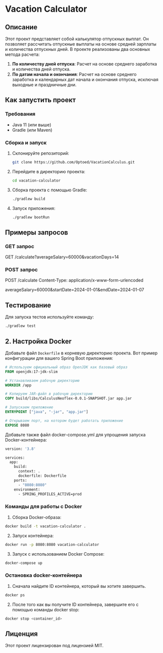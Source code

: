 # Vacation Calculator

## Описание

Этот проект представляет собой калькулятор отпускных выплат. Он позволяет рассчитать отпускные выплаты на основе средней зарплаты и количества отпускных дней. В проекте реализованы два основных метода расчета:

1. **По количеству дней отпуска**: Расчет на основе среднего заработка и количества дней отпуска.
2. **По датам начала и окончания**: Расчет на основе среднего заработка и календарных дат начала и окончания отпуска, исключая выходные и праздничные дни.

## Как запустить проект

### Требования

- Java 11 (или выше)
- Gradle (или Maven)

### Сборка и запуск

1. Склонируйте репозиторий:
    ```bash
    git clone https://github.com/Optoed/VacationCalculus.git
    ```

2. Перейдите в директорию проекта:
    ```bash
    cd vacation-calculator
    ```

3. Сборка проекта с помощью Gradle:
    ```bash
    ./gradlew build
    ```

4. Запуск приложения:
    ```bash
    ./gradlew bootRun
    ```

## Примеры запросов

### GET запрос

GET /calculate?averageSalary=60000&vacationDays=14

### POST запрос

POST /calculate Content-Type: application/x-www-form-urlencoded

averageSalary=60000&startDate=2024-01-01&endDate=2024-01-07

## Тестирование

Для запуска тестов используйте команду:
```bash
./gradlew test
```

## 2. Настройка Docker

Добавьте файл `Dockerfile` в корневую директорию проекта. Вот пример конфигурации для вашего Spring Boot приложения:

```dockerfile
# Используем официальный образ OpenJDK как базовый образ
FROM openjdk:17-jdk-slim

# Устанавливаем рабочую директорию
WORKDIR /app

# Копируем JAR-файл в рабочую директорию
COPY build/libs/CalculusNeoflex-0.0.1-SNAPSHOT.jar app.jar

# Запускаем приложение
ENTRYPOINT ["java", "-jar", "app.jar"]

# Открываем порт, на котором будет работать приложение
EXPOSE 8080
```

Добавьте также файл docker-compose.yml для упрощения запуска Docker-контейнера:
```dockerfile
version: '3.8'

services:
  app:
    build:
      context: .
      dockerfile: Dockerfile
    ports:
      - "8080:8080"
    environment:
      - SPRING_PROFILES_ACTIVE=prod
```

### Команды для работы с Docker

1. Сборка Docker-образа:
```bash
docker build -t vacation-calculator .
```

2. Запуск контейнера:
```bash
docker run -p 8080:8080 vacation-calculator
```

3. Запуск с использованием Docker Compose:
```bash
docker-compose up
```

### Остановка docker-контейнера

1. Сначала найдите ID контейнера, который вы хотите завершить.
```bash
docker ps
```

2. После того как вы получите ID контейнера, завершите его с помощью команды docker stop:
```bash
docker stop <container_id>
```

## Лиценция

Этот проект лицензирован под лицензией MIT.